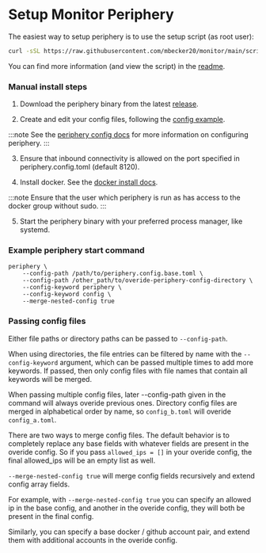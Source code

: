 # Setup Monitor Periphery

The easiest way to setup periphery is to use the setup script (as root user):

```sh
curl -sSL https://raw.githubusercontent.com/mbecker20/monitor/main/scripts/setup-periphery.py | python3
```

You can find more information (and view the script) in the [readme](https://github.com/mbecker20/monitor/tree/main/scripts).

### Manual install steps

 1. Download the periphery binary from the latest [release](https://github.com/mbecker20/monitor/releases).

 2. Create and edit your config files, following the [config example](https://github.com/mbecker20/monitor/blob/main/config_example/periphery.config.example.toml).

 :::note
 See the [periphery config docs](https://docs.rs/monitor_client/latest/monitor_client/entities/config/periphery/index.html)
 for more information on configuring periphery.
 :::

 3. Ensure that inbound connectivity is allowed on the port specified in periphery.config.toml (default 8120).

 4. Install docker. See the [docker install docs](https://docs.docker.com/engine/install/).

 :::note
 Ensure that the user which periphery is run as has access to the docker group without sudo.
 :::

 5. Start the periphery binary with your preferred process manager, like systemd.

### Example periphery start command

```
periphery \
	--config-path /path/to/periphery.config.base.toml \
	--config-path /other_path/to/overide-periphery-config-directory \
	--config-keyword periphery \
	--config-keyword config \
	--merge-nested-config true
```

### Passing config files

Either file paths or directory paths can be passed to `--config-path`.

When using directories, the file entries can be filtered by name with the `--config-keyword` argument, which can be passed multiple times to add more keywords. If passed, then only config files with file names that contain all keywords will be merged.

When passing multiple config files, later --config-path given in the command will always overide previous ones. Directory config files are merged in alphabetical order by name, so `config_b.toml` will overide `config_a.toml`.

There are two ways to merge config files. The default behavior is to completely replace any base fields with whatever fields are present in the overide config. So if you pass `allowed_ips = []` in your overide config, the final allowed_ips will be an empty list as well. 

`--merge-nested-config true` will merge config fields recursively and extend config array fields. 

For example, with `--merge-nested-config true` you can specify an allowed ip in the base config, and another in the overide config, they will both be present in the final config.

Similarly, you can specify a base docker / github account pair, and extend them with additional accounts in the overide config.